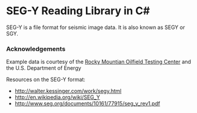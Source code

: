# SEG-Y Reading Library in C# #

SEG-Y is a file format for seismic image data.  It is also known as SEGY or SGY.

### Acknowledgements

Example data is courtesy of the [Rocky Mountian Oilfield Testing Center](http://www.rmotc.doe.gov/) and the U.S. Department of Energy

Resources on the SEG-Y format:

   - http://walter.kessinger.com/work/segy.html
   - http://en.wikipedia.org/wiki/SEG_Y
   - http://www.seg.org/documents/10161/77915/seg_y_rev1.pdf
